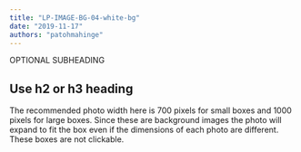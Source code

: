 ```yaml
---
title: "LP-IMAGE-BG-04-white-bg"
date: "2019-11-17"
authors: "patohmahinge"
---
```


OPTIONAL SUBHEADING

## Use h2 or h3 heading

The recommended photo width here is 700 pixels for small boxes and 1000 pixels for large boxes. Since these are background images the photo will expand to fit the box even if the dimensions of each photo are different. These boxes are not clickable.

